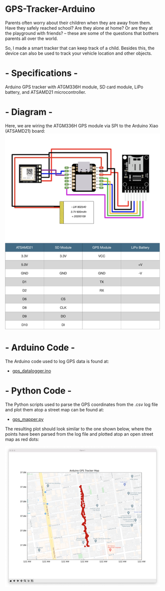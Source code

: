# GPS-Tracker-Arduino
Parents often worry about their children when they are away from them. Have they safely reached school? Are they alone at home? Or are they at the playground with friends? – these are some of the questions that bothers parents all over the world.

So, I made a smart tracker that can keep track of a child. Besides this, the device can also be used to track your vehicle location and other objects.

# - Specifications -
Arduino GPS tracker with ATGM336H module, SD card module, LiPo battery, and ATSAMD21 microcontroller.

<a id="diagram"></a>
# - Diagram -
Here, we are wiring the ATGM336H GPS module via SPI to the Arduino Xiao (ATSAMD21) board:
![ATGM336H wiring to ATSAMD21](/images/atgm336h_datalogger_wiring.jpg)
![ATGM336H wiring to ATSAMD21 - table](/images/atgm336h_datalogger_wiring_table.jpg)
<a id="arduinocode"></a>
# - Arduino Code -
The Arduino code used to log GPS data is found at:

- [gps_datalogger.ino](/arduino/gps_datalogger.ino)
<a id="python"></a>
# - Python Code -
The Python scripts used to parse the GPS coordinates from the .csv log file and plot them atop a street map can be found at:

- [gps_mapper.py](/code/gps_mapper.py)

The resulting plot should look similar to the one shown below, where the points have been parsed from the log file and plotted atop an open street map as red dots:

![GPS Coordinates Mapped](/images/gps_tracker_screenshot.png)

